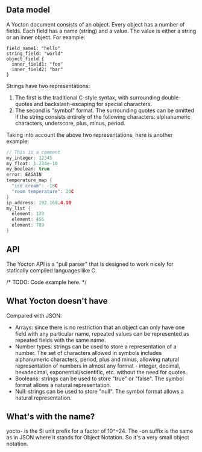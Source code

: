 
## Data model

A Yocton document consists of an object. Every object has a number of fields.
Each field has a name (string) and a value. The value is either a string or
an inner object. For example:
```
field_name1: "hello"
string_field: "world"
object_field {
  inner_field1: "foo"
  inner_field2: "bar"
}
```
Strings have two representations:

1. The first is the traditional C-style syntax, with surrounding double-quotes
   and backslash-escaping for special characters.
1. The second is "symbol" format. The surrounding quotes can be omitted
   if the string consists entirely of the following characters: alphanumeric
   characters, underscore, plus, minus, period.

Taking into account the above two representations, here is another example:
```c
// This is a comment
my_integer: 12345
my_float: 1.234e-10
my_boolean: true
error: EAGAIN
temperature_map {
  "ice cream": -18C
  "room temperature": 20C
}
ip_address: 192.168.4.10
my_list {
  element: 123
  element: 456
  element: 789
}
```

## API

The Yocton API is a "pull parser" that is designed to work nicely for
statically compiled languages like C.

/* TODO: Code example here. */

## What Yocton doesn't have

Compared with JSON:

* Arrays: since there is no restriction that an object can only have one field
  with any particular name, repeated values can be represented as repeated
  fields with the same name.
* Number types: strings can be used to store a representation of a number.
  The set of characters allowed in symbols includes alphanumeric
  characters, period, plus and minus, allowing natural representation of
  numbers in almost any format - integer, decimal, hexadecimal,
  exponential/scientific, etc. without the need for quotes.
* Booleans: strings can be used to store "true" or "false". The symbol format
  allows a natural representation.
* Null: strings can be used to store "null". The symbol format allows a
  natural representation.

## What's with the name?

yocto- is the Si unit prefix for a factor of 10^−24. The -on suffix is the
same as in JSON where it stands for Object Notation. So it's a very small
object notation.

